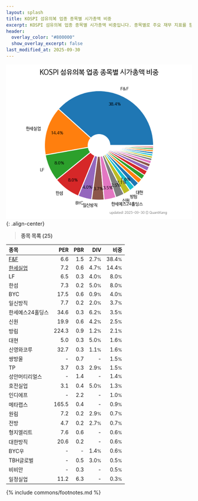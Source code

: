 ```yaml
---
layout: splash
title: KOSPI 섬유의복 업종 종목별 시가총액 비중
excerpt: KOSPI 섬유의복 업종 종목별 시가총액 비중입니다. 종목별로 주요 재무 지표를 함께 표시합니다.
header:
  overlay_color: "#800000"
  show_overlay_excerpt: false
last_modified_at: 2025-09-30
---
```



![KOSPI 섬유의복 업종 종목별 시가총액 비중](/stats/sector/images/kospi_업종_섬유의복_종목.png){: .align-center}


> **종목 목록 (25)**<a id="list"></a>

| **종목** | **PER** | **PBR** | **DIV** | **비중** |
| :------- | ------: | ------: | ------: | -------: |
| [F&F](/383220/) | 6.6 | 1.5 | 2.7<small>%</small> | 38.4<small>%</small> |
| [한세실업](/105630/) | 7.2 | 0.6 | 4.7<small>%</small> | 14.4<small>%</small> |
| LF | 6.5 | 0.3 | 4.0<small>%</small> | 8.0<small>%</small> |
| 한섬 | 7.3 | 0.2 | 5.0<small>%</small> | 8.0<small>%</small> |
| BYC | 17.5 | 0.6 | 0.9<small>%</small> | 4.0<small>%</small> |
| 일신방직 | 7.7 | 0.2 | 2.0<small>%</small> | 3.7<small>%</small> |
| 한세예스24홀딩스 | 34.6 | 0.3 | 6.2<small>%</small> | 3.5<small>%</small> |
| 신원 | 19.9 | 0.6 | 4.2<small>%</small> | 2.5<small>%</small> |
| 방림 | 224.3 | 0.9 | 1.2<small>%</small> | 2.1<small>%</small> |
| 대현 | 5.0 | 0.3 | 5.0<small>%</small> | 1.6<small>%</small> |
| 신영와코루 | 32.7 | 0.3 | 1.1<small>%</small> | 1.6<small>%</small> |
| 쌍방울 | - | 0.7 | - | 1.5<small>%</small> |
| TP | 3.7 | 0.3 | 2.9<small>%</small> | 1.5<small>%</small> |
| 성안머티리얼스 | - | 1.4 | - | 1.4<small>%</small> |
| 호전실업 | 3.1 | 0.4 | 5.0<small>%</small> | 1.3<small>%</small> |
| 인디에프 | - | 2.2 | - | 1.0<small>%</small> |
| 메타랩스 | 165.5 | 0.4 | - | 0.9<small>%</small> |
| 원림 | 7.2 | 0.2 | 2.9<small>%</small> | 0.7<small>%</small> |
| 전방 | 4.7 | 0.2 | 2.7<small>%</small> | 0.7<small>%</small> |
| 형지엘리트 | 7.6 | 0.6 | - | 0.6<small>%</small> |
| 대한방직 | 20.6 | 0.2 | - | 0.6<small>%</small> |
| BYC우 | - | - | 1.4<small>%</small> | 0.6<small>%</small> |
| TBH글로벌 | - | 0.5 | 3.0<small>%</small> | 0.5<small>%</small> |
| 비비안 | - | 0.3 | - | 0.5<small>%</small> |
| 일정실업 | 11.2 | 6.3 | - | 0.3<small>%</small> |

{% include commons/footnotes.md %}